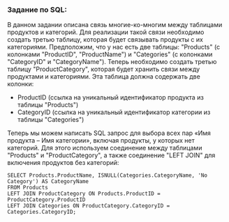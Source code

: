 ### Задание по SQL:

В данном задании описана связь многие-ко-многим между таблицами продуктов и категорий. Для реализации такой связи необходимо создать третью таблицу, которая будет связывать продукты с их категориями.
Предположим, что у нас есть две таблицы: "Products" (с колонками "ProductID", "ProductName") и "Categories" (с колонками "CategoryID" и "CategoryName"). 
Теперь необходимо создать третью таблицу "ProductCategory", которая будет хранить связи между продуктами и категориями. Эта таблица должна содержать две колонки:

- ProductID (ссылка на уникальный идентификатор продукта из таблицы "Products")
- CategoryID (ссылка на уникальный идентификатор категории из таблицы "Categories")

Теперь мы можем написать SQL запрос для выбора всех пар «Имя продукта – Имя категории», включая продукты, у которых нет категорий. Для этого используем соединение между таблицами "Products" и "ProductCategory", а также соединение "LEFT JOIN" для включения продуктов без категорий:
```
SELECT Products.ProductName, ISNULL(Categories.CategoryName, 'No Category') AS CategoryName
FROM Products
LEFT JOIN ProductCategory ON Products.ProductID = ProductCategory.ProductID
LEFT JOIN Categories ON ProductCategory.CategoryID = Categories.CategoryID;
```
